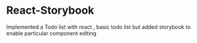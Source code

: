 # React-Storybook
Implemented a Todo list with react , basic todo list but added storybook to enable particular component editing 
